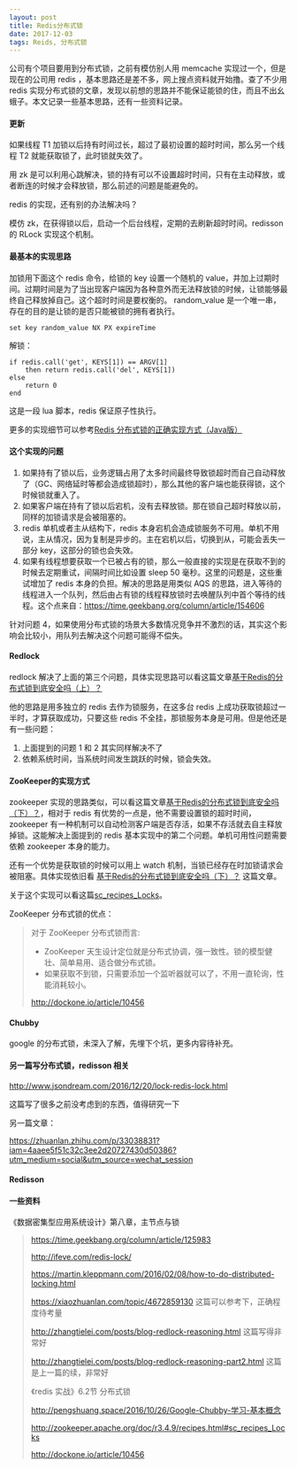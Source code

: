 ```yaml
---
layout: post
title: Redis分布式锁
date: 2017-12-03
tags: Reids, 分布式锁
---
```


公司有个项目要用到分布式锁，之前有模仿别人用 memcache 实现过一个，但是现在的公司用 redis ，基本思路还是差不多，网上搜点资料就开始撸。查了不少用 redis 实现分布式锁的文章，发现以前想的思路并不能保证能锁的住，而且不出幺蛾子。本文记录一些基本思路，还有一些资料记录。

<!-- more -->

#### 更新

如果线程 T1 加锁以后持有时间过长，超过了最初设置的超时时间，那么另一个线程 T2 就能获取锁了，此时锁就失效了。

用 zk 是可以利用心跳解决，锁的持有可以不设置超时时间，只有在主动释放，或者断连的时候才会释放锁，那么前述的问题是能避免的。

redis 的实现，还有别的办法解决吗？

模仿 zk，在获得锁以后，启动一个后台线程，定期的去刷新超时时间。redisson 的 RLock 实现这个机制。

#### 最基本的实现思路

加锁用下面这个 redis 命令，给锁的 key 设置一个随机的 value，并加上过期时间。过期时间是为了当出现客户端因为各种意外而无法释放锁的时候，让锁能够最终自己释放掉自己。这个超时时间是要权衡的。 random_value 是一个唯一串，存在的目的是让锁的是否只能被锁的拥有者执行。

```
set key random_value NX PX expireTime 
```

解锁：

```
if redis.call('get', KEYS[1]) == ARGV[1] 
    then return redis.call('del', KEYS[1]) 
else 
    return 0 
end
```

这是一段 lua 脚本，redis 保证原子性执行。

更多的实现细节可以参考[Redis 分布式锁的正确实现方式（Java版）][lock-java]

#### 这个实现的问题

1. 如果持有了锁以后，业务逻辑占用了太多时间最终导致锁超时而自己自动释放了（GC、网络延时等都会造成锁超时），那么其他的客户端也能获得锁，这个时候锁就重入了。
2. 如果客户端在持有了锁以后宕机，没有去释放锁。那在锁自己超时释放以前，同样的加锁请求是会被阻塞的。
3. redis 单机或者主从结构下，redis 本身宕机会造成锁服务不可用。单机不用说，主从情况，因为复制是异步的。主在宕机以后，切换到从，可能会丢失一部分 key，这部分的锁也会失效。
4. 如果有线程想要获取一个已被占有的锁，那么一般直接的实现是在获取不到的时候去定期重试，间隔时间比如设置 sleep 50 毫秒。这里的问题是，这些重试增加了 redis 本身的负担。解决的思路是用类似 AQS 的思路，进入等待的线程进入一个队列，然后由占有锁的线程释放锁时去唤醒队列中首个等待的线程。这个点来自：https://time.geekbang.org/column/article/154606

针对问题 4，如果使用分布式锁的场景大多数情况竞争并不激烈的话，其实这个影响会比较小，用队列去解决这个问题可能得不偿失。

#### Redlock

redlock 解决了上面的第三个问题，具体实现思路可以看这篇文章[基于Redis的分布式锁到底安全吗（上）？][lock1]

他的思路是用多独立的 redis 去作为锁服务，在这多台 redis 上成功获取锁超过一半时，才算获取成功，只要这些 redis 不全挂，那锁服务本身是可用。但是他还是有一些问题：

1. 上面提到的问题 1 和 2 其实同样解决不了
2. 依赖系统时间，当系统时间发生跳跃的时候，锁会失效。

#### ZooKeeper的实现方式

zookeeper 实现的思路类似，可以看这篇文章[基于Redis的分布式锁到底安全吗（下）？][lock2]，相对于 redis 有优势的一点是，他不需要设置锁的超时时间，zookeeper 有一种机制可以自动检测客户端是否存活，如果不存活就去自主释放掉锁。这能解决上面提到的 redis 基本实现中的第二个问题。单机可用性问题需要依赖 zookeeper 本身的能力。

还有一个优势是获取锁的时候可以用上 watch 机制，当锁已经存在时加锁请求会被阻塞。具体实现依旧看 [基于Redis的分布式锁到底安全吗（下）？][lock2]  这篇文章。

关于这个实现可以看这篇[sc_recipes_Locks][sc_recipes_Locks]。

ZooKeeper 分布式锁的优点：

> 对于 ZooKeeper 分布式锁而言:
>
> - ZooKeeper 天生设计定位就是分布式协调，强一致性。锁的模型健壮、简单易用、适合做分布式锁。
> - 如果获取不到锁，只需要添加一个监听器就可以了，不用一直轮询，性能消耗较小。
>
> http://dockone.io/article/10456

#### Chubby

google 的分布式锁，未深入了解，先埋下个坑，更多内容待补充。

#### 另一篇写分布式锁，redisson 相关

http://www.jsondream.com/2016/12/20/lock-redis-lock.html

这篇写了很多之前没考虑到的东西，值得研究一下

另一篇文章：

https://zhuanlan.zhihu.com/p/33038831?iam=4aaee5f51c32c3ee2d20727430d50386?utm_medium=social&utm_source=wechat_session

#### Redisson



#### 一些资料

《数据密集型应用系统设计》第八章，主节点与锁

> https://time.geekbang.org/column/article/125983
>
> http://ifeve.com/redis-lock/
>
> https://martin.kleppmann.com/2016/02/08/how-to-do-distributed-locking.html
>
> https://xiaozhuanlan.com/topic/4672859130   这篇可以参考下，正确程度待考量
>
> http://zhangtielei.com/posts/blog-redlock-reasoning.html 这篇写得非常好
>
> http://zhangtielei.com/posts/blog-redlock-reasoning-part2.html  这篇是上一篇的续，非常好
>
> 《redis 实战》6.2节 分布式锁
>
> <http://pengshuang.space/2016/10/26/Google-Chubby-学习-基本概念>
>
> http://zookeeper.apache.org/doc/r3.4.9/recipes.html#sc_recipes_Locks
>
> http://dockone.io/article/10456

[lock-java]: https://xiaozhuanlan.com/topic/4672859130
[Lock1]: http://zhangtielei.com/posts/blog-redlock-reasoning.html
[lock2]: http://zhangtielei.com/posts/blog-redlock-reasoning-part2.html
[sc_recipes_Locks]: http://zookeeper.apache.org/doc/r3.4.9/recipes.html#sc_recipes_Locks